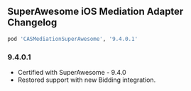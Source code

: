 ## SuperAwesome iOS Mediation Adapter Changelog
```ruby
pod 'CASMediationSuperAwesome', '9.4.0.1'
```

### 9.4.0.1
- Certified with SuperAwesome - 9.4.0
- Restored support with new Bidding integration.

